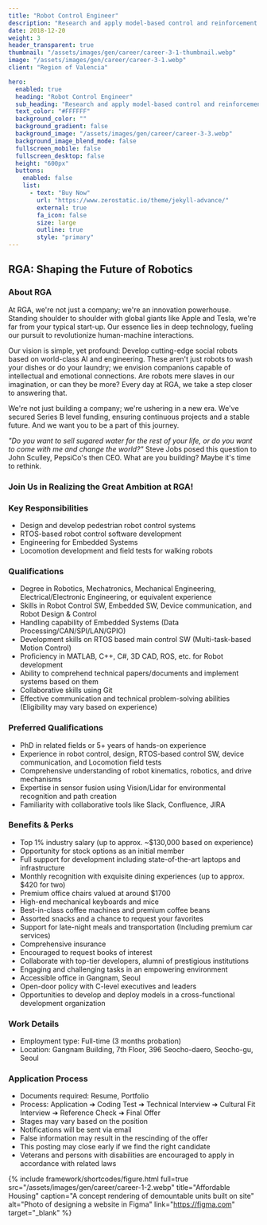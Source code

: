 ```yaml
---
title: "Robot Control Engineer"
description: "Research and apply model-based control and reinforcement learning-based robot control technology for stable walking even in atypical environments"
date: 2018-12-20
weight: 3
header_transparent: true
thumbnail: "/assets/images/gen/career/career-3-1-thumbnail.webp"
image: "/assets/images/gen/career/career-3-1.webp"
client: "Region of Valencia"

hero:
  enabled: true
  heading: "Robot Control Engineer"
  sub_heading: "Research and apply model-based control and reinforcement learning-based robot control technology for stable walking even in atypical environments"
  text_color: "#FFFFFF"
  background_color: ""
  background_gradient: false
  background_image: "/assets/images/gen/career/career-3-3.webp"
  background_image_blend_mode: false
  fullscreen_mobile: false
  fullscreen_desktop: false
  height: "600px"
  buttons:
    enabled: false
    list:
      - text: "Buy Now"
        url: "https://www.zerostatic.io/theme/jekyll-advance/"
        external: true
        fa_icon: false
        size: large
        outline: true
        style: "primary"
---
```


## **RGA: Shaping the Future of Robotics**

### **About RGA**
At RGA, we're not just a company; we're an innovation powerhouse. Standing shoulder to shoulder with global giants like Apple and Tesla, we're far from your typical start-up. Our essence lies in deep technology, fueling our pursuit to revolutionize human-machine interactions.

Our vision is simple, yet profound: Develop cutting-edge social robots based on world-class AI and engineering. These aren't just robots to wash your dishes or do your laundry; we envision companions capable of intellectual and emotional connections. Are robots mere slaves in our imagination, or can they be more? Every day at RGA, we take a step closer to answering that.

We're not just building a company; we're ushering in a new era. We've secured Series B level funding, ensuring continuous projects and a stable future. And we want you to be a part of this journey.

_"Do you want to sell sugared water for the rest of your life, or do you want to come with me and change the world?"_ Steve Jobs posed this question to John Sculley, PepsiCo's then CEO. What are you building? Maybe it's time to rethink.

### **Join Us in Realizing the Great Ambition at RGA!**

### **Key Responsibilities**
- Design and develop pedestrian robot control systems
- RTOS-based robot control software development
- Engineering for Embedded Systems
- Locomotion development and field tests for walking robots

### **Qualifications**
- Degree in Robotics, Mechatronics, Mechanical Engineering, Electrical/Electronic Engineering, or equivalent experience
- Skills in Robot Control SW, Embedded SW, Device communication, and Robot Design & Control
- Handling capability of Embedded Systems (Data Processing/CAN/SPI/LAN/GPIO)
- Development skills on RTOS based main control SW (Multi-task-based Motion Control)
- Proficiency in MATLAB, C++, C#, 3D CAD, ROS, etc. for Robot development
- Ability to comprehend technical papers/documents and implement systems based on them
- Collaborative skills using Git
- Effective communication and technical problem-solving abilities (Eligibility may vary based on experience)

### **Preferred Qualifications**
- PhD in related fields or 5+ years of hands-on experience
- Experience in robot control, design, RTOS-based control SW, device communication, and Locomotion field tests
- Comprehensive understanding of robot kinematics, robotics, and drive mechanisms
- Expertise in sensor fusion using Vision/Lidar for environmental recognition and path creation
- Familiarity with collaborative tools like Slack, Confluence, JIRA

### **Benefits & Perks**
- Top 1% industry salary (up to approx. ~$130,000 based on experience)
- Opportunity for stock options as an initial member
- Full support for development including state-of-the-art laptops and infrastructure
- Monthly recognition with exquisite dining experiences (up to approx. $420 for two)
- Premium office chairs valued at around $1700
- High-end mechanical keyboards and mice
- Best-in-class coffee machines and premium coffee beans
- Assorted snacks and a chance to request your favorites
- Support for late-night meals and transportation (Including premium car services)
- Comprehensive insurance
- Encouraged to request books of interest
- Collaborate with top-tier developers, alumni of prestigious institutions
- Engaging and challenging tasks in an empowering environment
- Accessible office in Gangnam, Seoul
- Open-door policy with C-level executives and leaders
- Opportunities to develop and deploy models in a cross-functional development organization

### **Work Details**
- Employment type: Full-time (3 months probation)
- Location: Gangnam Building, 7th Floor, 396 Seocho-daero, Seocho-gu, Seoul

### **Application Process**
- Documents required: Resume, Portfolio
- Process: Application ➔ Coding Test ➔ Technical Interview ➔ Cultural Fit Interview ➔ Reference Check ➔ Final Offer
- Stages may vary based on the position
- Notifications will be sent via email
- False information may result in the rescinding of the offer
- This posting may close early if we find the right candidate
- Veterans and persons with disabilities are encouraged to apply in accordance with related laws


{% include framework/shortcodes/figure.html full=true src="/assets/images/gen/career/career-1-2.webp" title="Affordable Housing"  caption="A concept rendering of demountable units built on site" alt="Photo of designing a website in Figma" link="https://figma.com" target="_blank" %}
